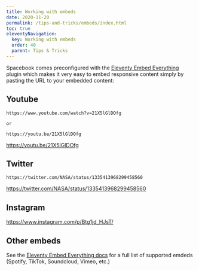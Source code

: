 ```yaml
---
title: Working with embeds 
date: 2020-11-20
permalink: /tips-and-tricks/embeds/index.html
toc: true
eleventyNavigation:
  key: Working with embeds
  order: 40 
  parent: Tips & Tricks
---
```

Spacebook comes preconfigured with the [Eleventy Embed Everything](https://github.com/gfscott/eleventy-plugin-embed-everything) plugin which makes it very easy to embed responsive content simply by pasting the URL to your embedded content:

## Youtube

```
https://www.youtube.com/watch?v=21X5lGlDOfg

or 

https://youtu.be/21X5lGlDOfg

```

https://youtu.be/21X5lGlDOfg

## Twitter

```
https://twitter.com/NASA/status/1335413968299458560
```
https://twitter.com/NASA/status/1335413968299458560

## Instagram

https://www.instagram.com/p/Btg1jd_HJsT/

## Other embeds 

See the [Eleventy Embed Everything docs](https://github.com/gfscott/eleventy-plugin-embed-everything) for a full list of supported emdeds (Spotify, TikTok, Soundcloud, Vimeo, etc.)

